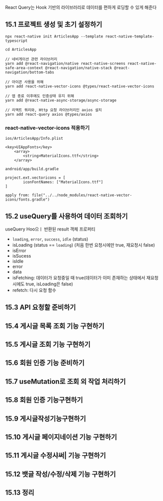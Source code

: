 React Query는 Hook 기반의 라이브러리로 데이터를 편하게 로딩할 수 있게 해준다

## 15.1 프로젝트 생성 및 초기 설정하기

```
npx react-native init ArticlesApp --template react-native-template-typescript

cd ArticlesApp

// 네비게이션 관련 라이브러리
yarn add @react-navigation/native react-native-screens react-native-safe-area-context @react-navigation/native-stack @react-navigation/bottom-tabs

// 아이콘 사용을 위해
yarn add react-native-vector-icons @types/react-native-vector-icons

// 앱 종료 이후에도 인증상태 유지 위해
yarn add @react-native-async-storage/async-storage

// 리액트 쿼리와, Http 요청 라이브러리인 axios 설치
yarn add react-query axios @types/axios
```

### react-native-vector-icons 적용하기
`ios/ArticlesApp/Info.plist`
```
<key>UIAppFonts</key>
	<array>
	    <string>MaterialIcons.ttf</string>
	</array>
```

`android/app/build.gradle`
```
project.ext.vectoricons = [
        iconFontNames: ["MaterialIcons.ttf"]
]

apply from: file("../../node_modules/react-native-vector-icons/fonts.gradle")
```

## 15.2 useQuery를 사용하여 데이터 조회하기

useQuery Hoo으ㅣ 반환된 result 객체 프로퍼티
- `loading`, `error`, `success`, `idle` (status)
- isLoading (status == `loading`) (처음 한번 요청시에만 true, 재요청시 false)
- isError
- isSucess
- isIdle
- error
- data
- isFetching: 데이터가 요청중일 때 true(데이터가 이미 존재하는 상태에서 재요청 시에도 true, isLoading은 false)
- refetch: 다시 요청 함수

## 15.3 API 요청할 준비하기
## 15.4 게시글 목록 조회 기능 구현하기
## 15.5 게시글 조회 기능 구현하기
## 15.6 회원 인증 기능 준비하기
## 15.7 useMutation로 조회 외 작업 처리하기
## 15.8 회원 인증 기능구현하기
## 15.9 게시글작성기능구현하기
## 15.10 게시글 페이지네이션 기능 구현하기
## 15.11 게시글 수정샤써| 기능 구현하기
## 15.12 뱃글 작성/수정/삭제 기능 구현하기
## 15.13 정리
